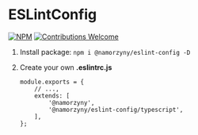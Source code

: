 # ESLintConfig

[![NPM](https://img.shields.io/npm/v/@namorzyny/eslint-config)](https://www.npmjs.com/package/@namorzyny/eslint-config)
[![Contributions Welcome](https://img.shields.io/badge/contributions-welcome-brightgreen.svg?style=flat)](https://github.com/Namorzyny/ESLintConfig/issues)

1. Install package: `npm i @namorzyny/eslint-config -D`

2. Create your own **.eslintrc.js**

    ```
    module.exports = {
        // ...,
        extends: [
            '@namorzyny',
            '@namorzyny/eslint-config/typescript',
        ],
    };

    ```
